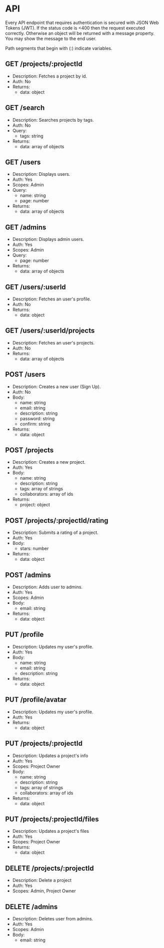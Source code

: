 # API

Every API endpoint that requires authentication is secured with JSON Web Tokens (JWT). If the status code is <400 then the request executed correctly. Otherwise an object will be returned with a message property. You may show the message to the end user.

Path segments that begin with (:) indicate variables.

## GET /projects/:projectId
- Description: Fetches a project by id.
- Auth: No
- Returns:
    - data: object

## GET /search
- Description: Searches projects by tags.
- Auth: No
- Query:
    - tags: string
- Returns:
    - data: array of objects

## GET /users
- Description: Displays users.
- Auth: Yes
- Scopes: Admin
- Query:
    - name: string
    - page: number
- Returns:
    - data: array of objects

## GET /admins
- Description: Displays admin users.
- Auth: Yes
- Scopes: Admin
- Query:
    - page: number
- Returns:
    - data: array of objects

## GET /users/:userId
- Description: Fetches an user's profile.
- Auth: No
- Returns:
    - data: object

## GET /users/:userId/projects
- Description: Fetches an user's projects.
- Auth: No
- Returns:
    - data: array of objects

## POST /users
- Description: Creates a new user (Sign Up).
- Auth: No
- Body:
    - name: string
    - email: string
    - description: string
    - password: string
    - confirm: string
- Returns:
    - data: object

## POST /projects
- Description: Creates a new project.
- Auth: Yes
- Body:
    - name: string
    - description: string
    - tags: array of strings
    - collaborators: array of ids
- Returns:
    - project: object

## POST /projects/:projectId/rating
- Description: Submits a rating of a project.
- Auth: Yes
- Body:
    - stars: number
- Returns:
    - data: object

## POST /admins
- Description: Adds user to admins.
- Auth: Yes
- Scopes: Admin
- Body:
    - email: string
- Returns:
    - data: object

## PUT /profile
- Description: Updates my user's profile.
- Auth: Yes
- Body:
    - name: string
    - email: string
    - description: string
- Returns:
    - data: object

## PUT /profile/avatar
- Description: Updates my user's profile.
- Auth: Yes
- Returns:
    - data: object

## PUT /projects/:projectId
- Description: Updates a project's info
- Auth: Yes
- Scopes: Project Owner
- Body:
    - name: string
    - description: string
    - tags: array of strings
    - collaborators: array of ids
- Returns:
    - data: object

## PUT /projects/:projectId/files
- Description: Updates a project's files
- Auth: Yes
- Scopes: Project Owner
- Returns:
    - data: object

## DELETE /projects/:projectId
- Description: Delete a project
- Auth: Yes
- Scopes: Admin, Project Owner

## DELETE /admins
- Description: Deletes user from admins.
- Auth: Yes
- Scopes: Admin
- Body:
    - email: string

